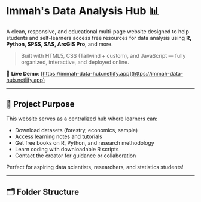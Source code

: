 # Immah's Data Analysis Hub 📊

A clean, responsive, and educational multi-page website designed to help students and self-learners access free resources for data analysis using **R, Python, SPSS, SAS, ArcGIS Pro**, and more.

> Built with HTML5, CSS (Tailwind + custom), and JavaScript — fully organized, interactive, and deployed online.

🔗 **Live Demo**: [https://immah-data-hub.netlify.app](https://immah-data-hub.netlify.app)

---

## 🎯 Project Purpose

This website serves as a centralized hub where learners can:
- Download datasets (forestry, economics, sample)
- Access learning notes and tutorials
- Get free books on R, Python, and research methodology
- Learn coding with downloadable R scripts
- Contact the creator for guidance or collaboration

Perfect for aspiring data scientists, researchers, and statistics students!

---

## 🗂️ Folder Structure
